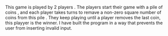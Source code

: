 This game is played by 2 players . The players start their game with a pile of coins , and each player takes turns to remave a non-zero square number of coins from this pile .
They keep playing until a player removes the last coin, this playyer is the winner.
I have built the program in a way that prevents the user from inserting invalid input.

